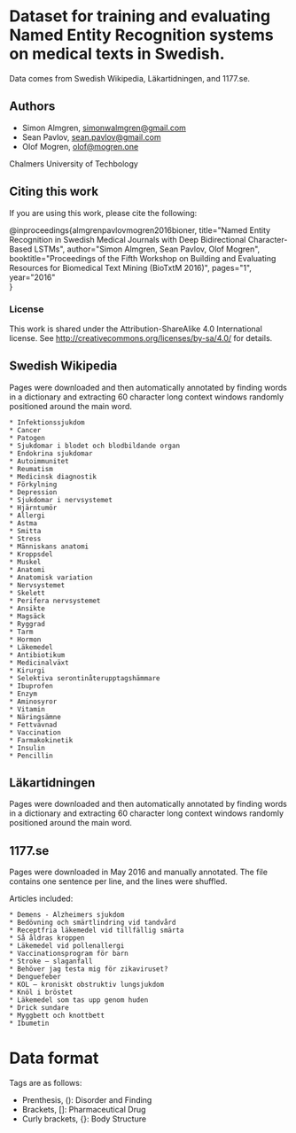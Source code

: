 # Dataset for training and evaluating Named Entity Recognition systems on medical texts in Swedish.

Data comes from Swedish Wikipedia, Läkartidningen, and 1177.se.


## Authors

* Simon Almgren, simonwalmgren@gmail.com
* Sean Pavlov, sean.pavlov@gmail.com
* Olof Mogren, olof@mogren.one

Chalmers University of Techbology

## Citing this work

If you are using this work, please cite the following:

@inproceedings{almgrenpavlovmogren2016bioner,
 title="Named Entity Recognition in Swedish Medical Journals with Deep Bidirectional Character-Based LSTMs",
 author="Simon Almgren, Sean Pavlov, Olof Mogren",
 booktitle="Proceedings of the Fifth Workshop on Building and Evaluating Resources for Biomedical Text Mining (BioTxtM 2016)",
 pages="1",
 year="2016"  
}


### License

This work is shared under the Attribution-ShareAlike 4.0 International
license. See http://creativecommons.org/licenses/by-sa/4.0/ for details.


## Swedish Wikipedia

  Pages were downloaded and then automatically annotated by finding
  words in a dictionary and extracting 60 character long context windows
  randomly positioned around the main word.

    * Infektionssjukdom
    * Cancer
    * Patogen
    * Sjukdomar i blodet och blodbildande organ
    * Endokrina sjukdomar
    * Autoimmunitet
    * Reumatism
    * Medicinsk diagnostik
    * Förkylning
    * Depression
    * Sjukdomar i nervsystemet
    * Hjärntumör
    * Allergi
    * Astma
    * Smitta
    * Stress
    * Människans anatomi
    * Kroppsdel
    * Muskel
    * Anatomi
    * Anatomisk variation
    * Nervsystemet
    * Skelett
    * Perifera nervsystemet
    * Ansikte
    * Magsäck
    * Ryggrad
    * Tarm
    * Hormon
    * Läkemedel
    * Antibiotikum
    * Medicinalväxt
    * Kirurgi
    * Selektiva serontinåterupptagshämmare
    * Ibuprofen
    * Enzym
    * Aminosyror
    * Vitamin
    * Näringsämne
    * Fettvävnad
    * Vaccination
    * Farmakokinetik
    * Insulin
    * Pencillin

## Läkartidningen
  Pages were downloaded and then automatically annotated by finding
  words in a dictionary and extracting 60 character long context windows
  randomly positioned around the main word.

## 1177.se
  Pages were downloaded in May 2016 and manually annotated.
  The file contains one sentence per line, and the lines
  were shuffled.
  
  Articles included:

    * Demens - Alzheimers sjukdom
    * Bedövning och smärtlindring vid tandvård
    * Receptfria läkemedel vid tillfällig smärta
    * Så åldras kroppen
    * Läkemedel vid pollenallergi
    * Vaccinationsprogram för barn
    * Stroke – slaganfall
    * Behöver jag testa mig för zikaviruset?
    * Denguefeber
    * KOL – kroniskt obstruktiv lungsjukdom
    * Knöl i bröstet
    * Läkemedel som tas upp genom huden
    * Drick sundare
    * Myggbett och knottbett
    * Ibumetin

# Data format

Tags are as follows:

* Prenthesis, (): Disorder and Finding
* Brackets, []: Pharmaceutical Drug
* Curly brackets, {}: Body Structure


